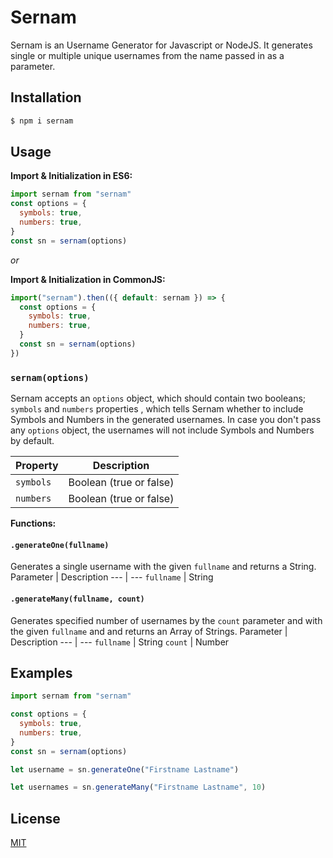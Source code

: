 # Sernam

Sernam is an Username Generator for Javascript or NodeJS. It generates single or multiple unique usernames from the name passed in as a parameter.

## Installation

```sh
$ npm i sernam
```

## Usage

**Import & Initialization in ES6:**

```javascript
import sernam from "sernam"
const options = {
  symbols: true,
  numbers: true,
}
const sn = sernam(options)
```

_or_

**Import & Initialization in CommonJS:**

```javascript
import("sernam").then(({ default: sernam }) => {
  const options = {
    symbols: true,
    numbers: true,
  }
  const sn = sernam(options)
})
```

### `sernam(options)`

Sernam accepts an `options` object, which should contain two booleans; `symbols` and `numbers`
properties , which tells Sernam whether to include Symbols and Numbers in the generated usernames. In case you don't pass any `options`
object, the usernames will not include Symbols and Numbers by default.

| Property  | Description             |
| --------- | ----------------------- |
| `symbols` | Boolean (true or false) |
| `numbers` | Boolean (true or false) |

**Functions:**

#### `.generateOne(fullname)`

Generates a single username with the given `fullname` and returns a String.
Parameter | Description
--- | ---
`fullname` | String

#### `.generateMany(fullname, count)`

Generates specified number of usernames by the `count` parameter and with the given `fullname` and and returns an Array of Strings.
Parameter | Description
--- | ---
`fullname` | String
`count` | Number

## Examples

```javascript
import sernam from "sernam"

const options = {
  symbols: true,
  numbers: true,
}
const sn = sernam(options)

let username = sn.generateOne("Firstname Lastname")

let usernames = sn.generateMany("Firstname Lastname", 10)
```

## License

[MIT](LICENSE)
